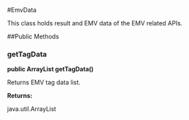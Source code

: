 #EmvData

This class holds result and EMV data of the EMV related APIs.



##Public Methods

### getTagData

**public ArrayList getTagData()**

Returns EMV tag data list.

**Returns:**

java.util.ArrayList

